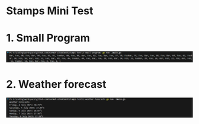 # Stamps Mini Test

# 1. Small Program

![small program](img/1-small-program.png)

# 2. Weather forecast

![weather forecast](img/2-weather-forecast.png)
